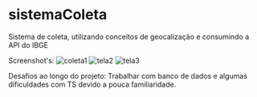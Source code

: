 # sistemaColeta
Sistema de coleta, utilizando conceitos de geocalização e consumindo a API do IBGE

Screenshot's:
  ![coleta1](https://user-images.githubusercontent.com/67908082/103763260-55820480-4ff8-11eb-8606-dcda9fe76ea9.png)
  ![tela2](https://user-images.githubusercontent.com/67908082/103763276-59158b80-4ff8-11eb-8b55-6c8a4ee0dc05.png)
  ![tela3](https://user-images.githubusercontent.com/67908082/103763282-5adf4f00-4ff8-11eb-9707-a0ed7c31c531.png)
  
Desafios ao longo do projeto: Trabalhar com banco de dados e algumas dificuldades com TS devido a pouca familiaridade.
